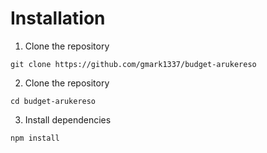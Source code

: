 # Installation
1. Clone the repository
```
git clone https://github.com/gmark1337/budget-arukereso
```
2. Clone the repository
```
cd budget-arukereso
```
3. Install dependencies

```
npm install
```
